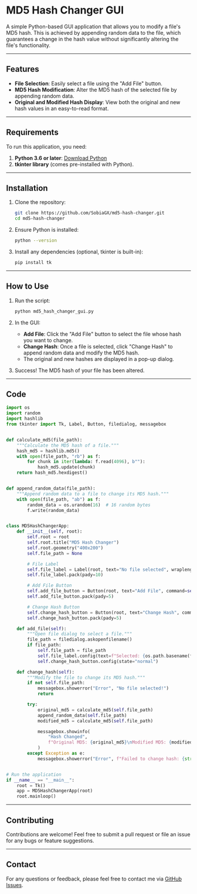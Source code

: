 # **MD5 Hash Changer GUI**

A simple Python-based GUI application that allows you to modify a file's MD5 hash. This is achieved by appending random data to the file, which guarantees a change in the hash value without significantly altering the file's functionality.

---

## **Features**
- **File Selection**: Easily select a file using the "Add File" button.
- **MD5 Hash Modification**: Alter the MD5 hash of the selected file by appending random data.
- **Original and Modified Hash Display**: View both the original and new hash values in an easy-to-read format.

---

## **Requirements**
To run this application, you need:
1. **Python 3.6 or later**: [Download Python](https://www.python.org/downloads/)
2. **tkinter library** (comes pre-installed with Python).

---

## **Installation**

1. Clone the repository:
   ```bash
   git clone https://github.com/SobiaGX/md5-hash-changer.git
   cd md5-hash-changer
   ```

2. Ensure Python is installed:
   ```bash
   python --version
   ```

3. Install any dependencies (optional, tkinter is built-in):
   ```bash
   pip install tk
   ```

---

## **How to Use**

1. Run the script:
   ```bash
   python md5_hash_changer_gui.py
   ```

2. In the GUI:
   - **Add File**: Click the "Add File" button to select the file whose hash you want to change.
   - **Change Hash**: Once a file is selected, click "Change Hash" to append random data and modify the MD5 hash.
   - The original and new hashes are displayed in a pop-up dialog.

3. Success! The MD5 hash of your file has been altered.

---

## **Code**
```python
import os
import random
import hashlib
from tkinter import Tk, Label, Button, filedialog, messagebox


def calculate_md5(file_path):
    """Calculate the MD5 hash of a file."""
    hash_md5 = hashlib.md5()
    with open(file_path, "rb") as f:
        for chunk in iter(lambda: f.read(4096), b""):
            hash_md5.update(chunk)
    return hash_md5.hexdigest()


def append_random_data(file_path):
    """Append random data to a file to change its MD5 hash."""
    with open(file_path, "ab") as f:
        random_data = os.urandom(16)  # 16 random bytes
        f.write(random_data)


class MD5HashChangerApp:
    def __init__(self, root):
        self.root = root
        self.root.title("MD5 Hash Changer")
        self.root.geometry("400x200")
        self.file_path = None

        # File Label
        self.file_label = Label(root, text="No file selected", wraplength=300)
        self.file_label.pack(pady=10)

        # Add File Button
        self.add_file_button = Button(root, text="Add File", command=self.add_file)
        self.add_file_button.pack(pady=5)

        # Change Hash Button
        self.change_hash_button = Button(root, text="Change Hash", command=self.change_hash, state="disabled")
        self.change_hash_button.pack(pady=5)

    def add_file(self):
        """Open file dialog to select a file."""
        file_path = filedialog.askopenfilename()
        if file_path:
            self.file_path = file_path
            self.file_label.config(text=f"Selected: {os.path.basename(file_path)}")
            self.change_hash_button.config(state="normal")

    def change_hash(self):
        """Modify the file to change its MD5 hash."""
        if not self.file_path:
            messagebox.showerror("Error", "No file selected!")
            return

        try:
            original_md5 = calculate_md5(self.file_path)
            append_random_data(self.file_path)
            modified_md5 = calculate_md5(self.file_path)

            messagebox.showinfo(
                "Hash Changed",
                f"Original MD5: {original_md5}\nModified MD5: {modified_md5}\nHash successfully changed!",
            )
        except Exception as e:
            messagebox.showerror("Error", f"Failed to change hash: {str(e)}")


# Run the application
if __name__ == "__main__":
    root = Tk()
    app = MD5HashChangerApp(root)
    root.mainloop()
```

---

## **Contributing**
Contributions are welcome! Feel free to submit a pull request or file an issue for any bugs or feature suggestions.


---

## **Contact**
For any questions or feedback, please feel free to contact me via [GitHub Issues](https://github.com/SobiaGX/MD5-Hash-Changer-GUI/issues).

